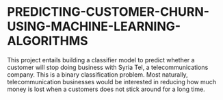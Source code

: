 # PREDICTING-CUSTOMER-CHURN-USING-MACHINE-LEARNING-ALGORITHMS
This project entails building a classifier model to predict whether a customer will stop doing business with Syria Tel, a telecommunications company. This is a binary classification problem.  Most naturally, telecommunication businesses would be interested in reducing how much money is lost when a customers does not stick around for a long time.
